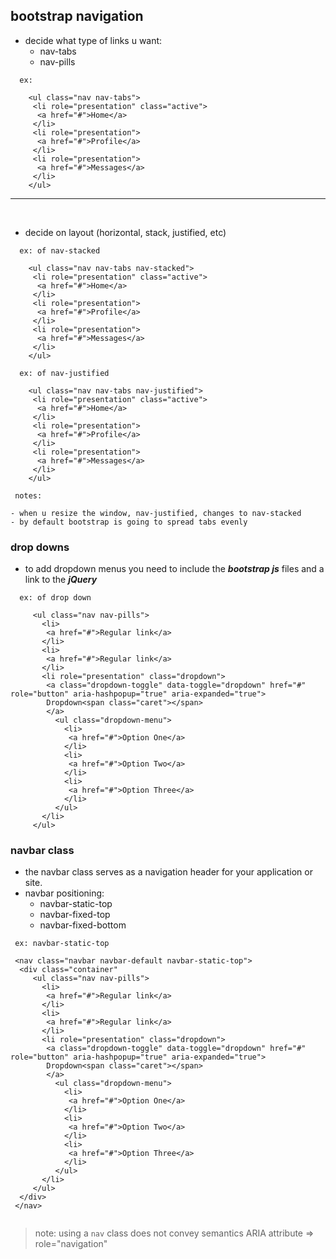 ## bootstrap navigation

- decide what type of links u want:
  + nav-tabs
  + nav-pills

```
  ex:

    <ul class="nav nav-tabs">
     <li role="presentation" class="active">
      <a href="#">Home</a>
     </li>
     <li role="presentation">
      <a href="#">Profile</a>
     </li>
     <li role="presentation">
      <a href="#">Messages</a>
     </li>
    </ul>
```
<hr/>
<br/>

- decide on layout (horizontal, stack, justified, etc)


```
  ex: of nav-stacked

    <ul class="nav nav-tabs nav-stacked">
     <li role="presentation" class="active">
      <a href="#">Home</a>
     </li>
     <li role="presentation">
      <a href="#">Profile</a>
     </li>
     <li role="presentation">
      <a href="#">Messages</a>
     </li>
    </ul>

```
```
  ex: of nav-justified 

    <ul class="nav nav-tabs nav-justified">
     <li role="presentation" class="active">
      <a href="#">Home</a>
     </li>
     <li role="presentation">
      <a href="#">Profile</a>
     </li>
     <li role="presentation">
      <a href="#">Messages</a>
     </li>
    </ul>

 notes:

- when u resize the window, nav-justified, changes to nav-stacked   
- by default bootstrap is going to spread tabs evenly

```

### drop downs

- to add dropdown menus you need to include the ***bootstrap js*** files
  and a link to the ***jQuery***


```
  ex: of drop down 

     <ul class="nav nav-pills">
       <li>
        <a href="#">Regular link</a>
       </li>
       <li>
        <a href="#">Regular link</a>
       </li>
       <li role="presentation" class="dropdown">
        <a class="dropdown-toggle" data-toggle="dropdown" href="#" role="button" aria-hashpopup="true" aria-expanded="true">
        Dropdown<span class="caret"></span>
        </a>
          <ul class="dropdown-menu">
            <li>
             <a href="#">Option One</a>
            </li>
            <li>
             <a href="#">Option Two</a>
            </li>
            <li>
             <a href="#">Option Three</a>
            </li>
          </ul> 
       </li>
     </ul>

```  

### navbar class

- the navbar class serves as a navigation header for your application  or site.
- navbar positioning:
  + navbar-static-top
  + navbar-fixed-top
  + navbar-fixed-bottom



```
 ex: navbar-static-top
     
 <nav class="navbar navbar-default navbar-static-top">
  <div class="container"
     <ul class="nav nav-pills">
       <li>
        <a href="#">Regular link</a>
       </li>
       <li>
        <a href="#">Regular link</a>
       </li>
       <li role="presentation" class="dropdown">
        <a class="dropdown-toggle" data-toggle="dropdown" href="#" role="button" aria-hashpopup="true" aria-expanded="true">
        Dropdown<span class="caret"></span>
        </a>
          <ul class="dropdown-menu">
            <li>
             <a href="#">Option One</a>
            </li>
            <li>
             <a href="#">Option Two</a>
            </li>
            <li>
             <a href="#">Option Three</a>
            </li>
          </ul> 
       </li>
     </ul>
  </div>
 </nav>    


```

> note: using a `nav` class does not convey semantics
> ARIA attribute => role="navigation"





















































